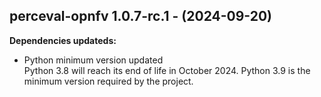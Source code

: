 ## perceval-opnfv 1.0.7-rc.1 - (2024-09-20)

**Dependencies updateds:**

 * Python minimum version updated\
   Python 3.8 will reach its end of life in October 2024. Python 3.9 is
   the minimum version required by the project.

